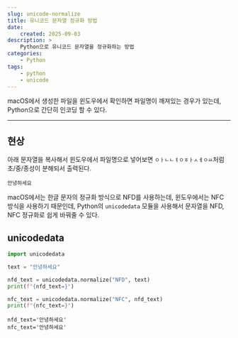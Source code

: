 ```yaml
---
slug: unicode-normalize
title: 유니코드 문자열 정규화 방법
date:
    created: 2025-09-03
description: >
    Python으로 유니코드 문자열을 정규화하는 방법
categories:
    - Python
tags:
    - python
    - unicode
---
```


macOS에서 생성한 파일을 윈도우에서 확인하면 파일명이 깨져있는 경우가 있는데, Python으로 간단히 인코딩 할 수 있다.  

<!-- more -->

---

## 현상

아래 문자열을 복사해서 윈도우에서 파일명으로 넣어보면 `ㅇㅏㄴㄴㅕㅇㅎㅏㅅㅔㅇㅛ`처럼 초/중/종성이 분해되서 출력된다.  

```
안녕하세요
```

macOS에서는 한글 문자의 정규화 방식으로 NFD를 사용하는데, 윈도우에서는 NFC 방식을 사용하기 때문인데, Python의 `unicodedata` 모듈을 사용해서 문자열을 NFD, NFC 정규화로 쉽게 바꿔줄 수 있다.  

## unicodedata

```python
import unicodedata

text = "안녕하세요"

nfd_text = unicodedata.normalize("NFD", text)
print(f"{nfd_text=}")

nfc_text = unicodedata.normalize("NFC", nfd_text)
print(f"{nfc_text=}")
```
```
nfd_text='안녕하세요'
nfc_text='안녕하세요'
```

